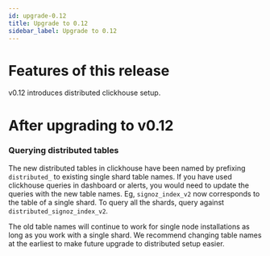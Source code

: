 ```yaml
---
id: upgrade-0.12
title: Upgrade to 0.12
sidebar_label: Upgrade to 0.12
---
```


# Features of this release 
v0.12 introduces distributed clickhouse setup. 


# After upgrading to v0.12

### Querying distributed tables
The new distributed tables in clickhouse have been named by prefixing `distributed_` to existing single shard table names. If you have used clickhouse queries in dashboard or alerts, you would need to update the queries with the new table names. Eg, `signoz_index_v2` now corresponds to the table of a single shard. To query all the shards, query against `distributed_signoz_index_v2`. 

The old table names will continue to work for single node installations as long as you work with a single shard. We recommend changing table names at the earliest to make future upgrade to distributed setup easier. 


